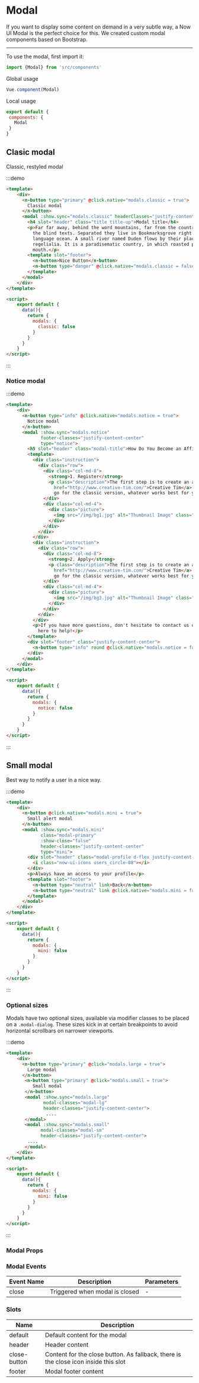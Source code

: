 # Modal


<script>
module.exports = {
  data(){
    return {
      modals: {
        classic: false,
        notice: false,
        mini: false,
        large: false,
        small: false
      }
    }
  }
}
</script>

If you want to display some content on demand in a very subtle way, a Now UI Modal is the perfect choice for this.
We created custom modal components based on Bootstrap.

<hr>
To use the modal, first import it:

```js
import {Modal} from 'src/components'
```

Global usage

```js
Vue.component(Modal)
```

Local usage

```js
export default {
 components: {
   Modal
 }
}
```

## Clasic modal

Classic, restyled modal

:::demo
```html
<template>
    <div>
      <n-button type="primary" @click.native="modals.classic = true">
        Classic modal
      </n-button>
      <modal :show.sync="modals.classic" headerClasses="justify-content-center">
        <h4 slot="header" class="title title-up">Modal title</h4>
        <p>Far far away, behind the word mountains, far from the countries Vokalia and Consonantia, there live
          the blind texts. Separated they live in Bookmarksgrove right at the coast of the Semantics, a large
          language ocean. A small river named Duden flows by their place and supplies it with the necessary
          regelialia. It is a paradisematic country, in which roasted parts of sentences fly into your
          mouth.</p>
        <template slot="footer">
          <n-button>Nice Button</n-button>
          <n-button type="danger" @click.native="modals.classic = false">Close</n-button>
        </template>
      </modal>
    </div>
</template>

<script>
    export default {
      data(){
        return {
          modals: {
            classic: false
          }
        }
      }
    }
</script>
```
:::

### Notice modal

:::demo
```html
<template>
    <div>
      <n-button type="info" @click.native="modals.notice = true">
        Notice modal
      </n-button>
      <modal :show.sync="modals.notice"
             footer-classes="justify-content-center"
             type="notice">
        <h5 slot="header" class="modal-title">How Do You Become an Affiliate?</h5>
        <template>
          <div class="instruction">
            <div class="row">
              <div class="col-md-8">
                <strong>1. Register</strong>
                <p class="description">The first step is to create an account at <a
                  href="http://www.creative-tim.com/">Creative Tim</a>. You can choose a social network or
                  go for the classic version, whatever works best for you.</p>
              </div>
              <div class="col-md-4">
                <div class="picture">
                  <img src="/img/bg1.jpg" alt="Thumbnail Image" class="rounded img-raised">
                </div>
              </div>
            </div>
          </div>
          <div class="instruction">
            <div class="row">
              <div class="col-md-8">
                <strong>2. Apply</strong>
                <p class="description">The first step is to create an account at <a
                  href="http://www.creative-tim.com/">Creative Tim</a>. You can choose a social network or
                  go for the classic version, whatever works best for you.</p>
              </div>
              <div class="col-md-4">
                <div class="picture">
                  <img src="/img/bg3.jpg" alt="Thumbnail Image" class="rounded img-raised">
                </div>
              </div>
            </div>
          </div>
          <p>If you have more questions, don't hesitate to contact us or send us a tweet @creativetim. We're
            here to help!</p>
        </template>
        <div slot="footer" class="justify-content-center">
          <n-button type="info" round @click.native="modals.notice = false">Sounds good!</n-button>
        </div>
      </modal>
    </div>
</template>

<script>
    export default {
      data(){
        return {
          modals: {
            notice: false
          }
        }
      }
    }
</script>
```
:::

## Small modal

Best way to notify a user in a nice way.

:::demo
```html
<template>
    <div>
      <n-button @click.native="modals.mini = true">
        Small alert modal
      </n-button>
      <modal :show.sync="modals.mini"
             class="modal-primary"
             :show-close="false"
             header-classes="justify-content-center"
             type="mini">
        <div slot="header" class="modal-profile d-flex justify-content-center align-items-center">
          <i class="now-ui-icons users_circle-08"></i>
        </div>
        <p>Always have an access to your profile</p>
        <template slot="footer">
          <n-button type="neutral" link>Back</n-button>
          <n-button type="neutral" link @click.native="modals.mini = false">Close</n-button>
        </template>
      </modal>
    </div>
</template>

<script>
    export default {
      data(){
        return {
          modals: {
            mini: false
          }
        }
      }
    }
</script>
```
:::

### Optional sizes

Modals have two optional sizes, available via modifier classes to be placed on a 
`.modal-dialog`. 
These sizes kick in at certain breakpoints to avoid horizontal scrollbars on narrower viewports.

:::demo
```html
<template>
    <div>
      <n-button type="primary" @click="modals.large = true">
        Large modal
      </n-button>
       <n-button type="primary" @click="modals.small = true">
          Small modal
       </n-button>
       <modal :show.sync="modals.large"
              modal-classes="modal-lg"
              header-classes="justify-content-center">
               ....
       </modal>
       <modal :show.sync="modals.small"
             modal-classes="modal-sm"
             header-classes="justify-content-center">
        ....
       </modal>
    </div>
</template>

<script>
    export default {
      data(){
        return {
          modals: {
            mini: false
          }
        }
      }
    }
</script>
```
:::


### Modal Props
<props-table component-name="modal"/>

### Modal Events
| Event Name | Description | Parameters |
|---------- |-------- |---------- |
| close  | Triggered when modal is closed | - |


### Slots
| Name | Description |
|---------- |-------- |
|  default  | Default content for the modal |
|  header  | Header content |
|  close-button  | Content for the close button. As fallback, there is the close icon inside this slot |
|  footer  | Modal footer content |
